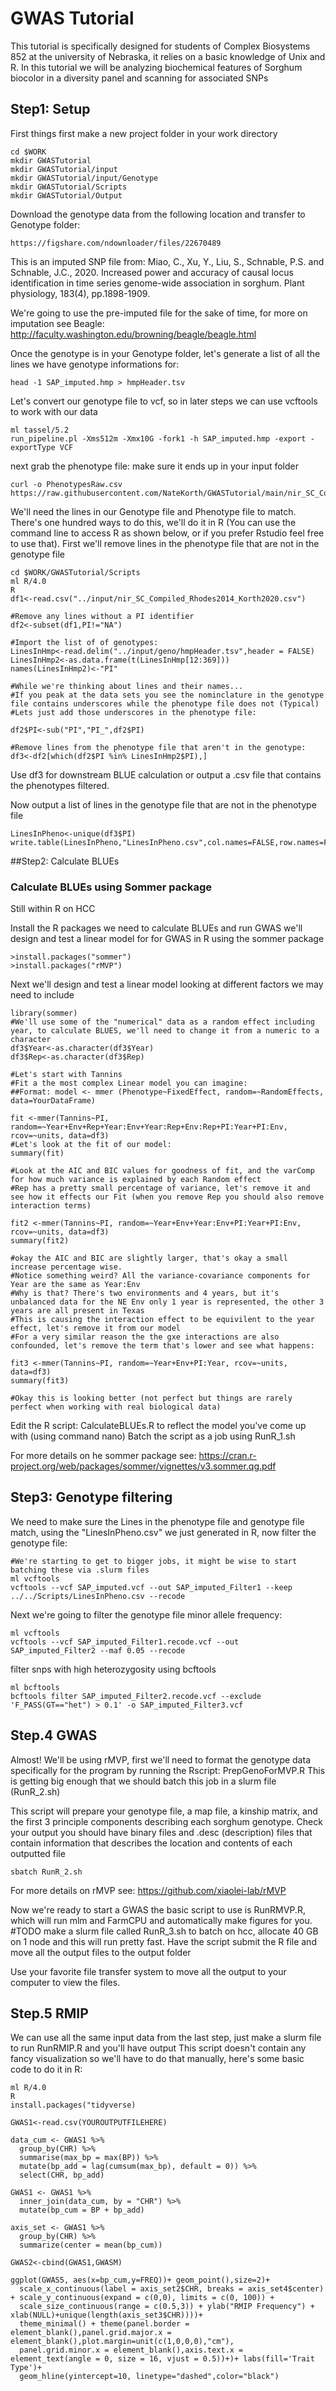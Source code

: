 # GWAS Tutorial
This tutorial is specifically designed for students of Complex Biosystems 852 at the university of Nebraska, it relies on a basic knowledge of Unix and R.
In this tutorial we will be analyzing biochemical features of Sorghum biocolor in a diversity panel and scanning for associated SNPs

## Step1: Setup
First things first make a new project folder in your work directory 
```
cd $WORK
mkdir GWASTutorial
mkdir GWASTutorial/input
mkdir GWASTutorial/input/Genotype
mkdir GWASTutorial/Scripts
mkdir GWASTutorial/Output
```

Download the genotype data from the following location and transfer to Genotype folder:
```
https://figshare.com/ndownloader/files/22670489
```

This is an imputed SNP file from: Miao, C., Xu, Y., Liu, S., Schnable, P.S. and Schnable, J.C., 2020. Increased power and accuracy of causal locus identification in time series genome-wide association in sorghum. Plant physiology, 183(4), pp.1898-1909.

We're going to use the pre-imputed file for the sake of time, for more on imputation see Beagle: http://faculty.washington.edu/browning/beagle/beagle.html

Once the genotype is in your Genotype folder, let's generate a list of all the lines we have genotype informations for:
```
head -1 SAP_imputed.hmp > hmpHeader.tsv
```
Let's convert our genotype file to vcf, so in later steps we can use vcftools to work with our data
```
ml tassel/5.2
run_pipeline.pl -Xms512m -Xmx10G -fork1 -h SAP_imputed.hmp -export -exportType VCF

```
next grab the phenotype file:
make sure it ends up in your input folder
```
curl -o PhenotypesRaw.csv https://raw.githubusercontent.com/NateKorth/GWASTutorial/main/nir_SC_Compiled_Rhodes2014.csv
```
We'll need the lines in our Genotype file and Phenotype file to match. There's one hundred ways to do this, we'll do it in R (You can use the command line to access R as shown below, or if you prefer Rstudio feel free to use that).
First we'll remove lines in the phenotype file that are not in the genotype file 
```
cd $WORK/GWASTutorial/Scripts
ml R/4.0
R
df1<-read.csv("../input/nir_SC_Compiled_Rhodes2014_Korth2020.csv")

#Remove any lines without a PI identifier
df2<-subset(df1,PI!="NA")

#Import the list of of genotypes:
LinesInHmp<-read.delim("../input/geno/hmpHeader.tsv",header = FALSE)
LinesInHmp2<-as.data.frame(t(LinesInHmp[12:369]))
names(LinesInHmp2)<-"PI"

#While we're thinking about lines and their names...
#If you peak at the data sets you see the nominclature in the genotype file contains underscores while the phenotype file does not (Typical)
#Lets just add those underscores in the phenotype file:

df2$PI<-sub("PI","PI_",df2$PI)

#Remove lines from the phenotype file that aren't in the genotype:
df3<-df2[which(df2$PI %in% LinesInHmp2$PI),]
```

Use df3 for downstream BLUE calculation or output a .csv file that contains the phenotypes filtered.

Now output a list of lines in the genotype file that are not in the phenotype file
```
LinesInPheno<-unique(df3$PI)
write.table(LinesInPheno,"LinesInPheno.csv",col.names=FALSE,row.names=FALSE,quote=FALSE)
```
##Step2: Calculate BLUEs
### Calculate BLUEs using Sommer package
Still within R on HCC

Install the R packages we need to calculate BLUEs and run GWAS we'll design and test a linear model for for GWAS in R using the sommer package 
```
>install.packages("sommer")
>install.packages("rMVP")
```
Next we'll design and test a linear model looking at different factors we may need to include
```
library(sommer)
#We'll use some of the "numerical" data as a random effect including year, to calculate BLUES, we'll need to change it from a numeric to a character
df3$Year<-as.character(df3$Year)
df3$Rep<-as.character(df3$Rep)

#Let's start with Tannins
#Fit a the most complex Linear model you can imagine:
##Format: model <- mmer (Phenotype~FixedEffect, random=~RandomEffects, data=YourDataFrame)

fit <-mmer(Tannins~PI, random=~Year+Env+Rep+Year:Env+Year:Rep+Env:Rep+PI:Year+PI:Env, rcov=~units, data=df3)
#Let's look at the fit of our model:
summary(fit)

#Look at the AIC and BIC values for goodness of fit, and the varComp for how much variance is explained by each Random effect
#Rep has a pretty small percentage of variance, let's remove it and see how it effects our Fit (when you remove Rep you should also remove interaction terms)

fit2 <-mmer(Tannins~PI, random=~Year+Env+Year:Env+PI:Year+PI:Env, rcov=~units, data=df3)
summary(fit2)

#okay the AIC and BIC are slightly larger, that's okay a small increase percentage wise.
#Notice something weird? All the variance-covariance components for Year are the same as Year:Env
#Why is that? There's two environments and 4 years, but it's unbalanced data for the NE Env only 1 year is represented, the other 3 years are all present in Texas
#This is causing the interaction effect to be equivilent to the year effect, let's remove it from our model
#For a very similar reason the the gxe interactions are also confounded, let's remove the term that's lower and see what happens:

fit3 <-mmer(Tannins~PI, random=~Year+Env+PI:Year, rcov=~units, data=df3)
summary(fit3)

#Okay this is looking better (not perfect but things are rarely perfect when working with real biological data)
```

Edit the R script: CalculateBLUEs.R to reflect the model you've come up with (using command nano)
Batch the script as a job using RunR_1.sh

For more details on he sommer package see: https://cran.r-project.org/web/packages/sommer/vignettes/v3.sommer.qg.pdf

## Step3: Genotype filtering

We need to make sure the Lines in the phenotype file and genotype file match, using the "LinesInPheno.csv" we just generated in R, now filter the genotype file:
```
#We're starting to get to bigger jobs, it might be wise to start batching these via .slurm files
ml vcftools
vcftools --vcf SAP_imputed.vcf --out SAP_imputed_Filter1 --keep ../../Scripts/LinesInPheno.csv --recode
```
Next we're going to filter the genotype file minor allele frequency:
```
ml vcftools
vcftools --vcf SAP_imputed_Filter1.recode.vcf --out SAP_imputed_Filter2 --maf 0.05 --recode
```
filter snps with high heterozygosity using bcftools
```
ml bcftools
bcftools filter SAP_imputed_Filter2.recode.vcf --exclude 'F_PASS(GT=="het") > 0.1' -o SAP_imputed_Filter3.vcf
```
## Step.4 GWAS
Almost! We'll be using rMVP, first we'll need to format the genotype data specifically for the program by running the Rscript: PrepGenoForMVP.R
This is getting big enough that we should batch this job in a slurm file (RunR_2.sh)

This script will prepare your genotype file, a map file, a kinship matrix, and the first 3 principle components describing each sorghum genotype. Check your output you should have binary files and .desc (description) files that contain information that describes the location and contents of each outputted file 
```
sbatch RunR_2.sh
```
For more details on rMVP see: 
https://github.com/xiaolei-lab/rMVP

Now we're ready to start a GWAS the basic script to use is RunRMVP.R, which will run mlm and FarmCPU and automatically make figures for you. 
#TODO make a slurm file called RunR_3.sh to batch on hcc, allocate 40 GB on 1 node and this will run pretty fast. 
Have the script submit the R file and move all the output files to the output folder 

Use your favorite file transfer system to move all the output to your computer to view the files.

## Step.5 RMIP
We can use all the same input data from the last step, just make a slurm file to run RunRMIP.R and you'll have output
This script doesn't contain any fancy visualization so we'll have to do that manually, here's some basic code to do it in R:

```
ml R/4.0
R
install.packages("tidyverse)

GWAS1<-read.csv(YOUROUTPUTFILEHERE)

data_cum <- GWAS1 %>%
  group_by(CHR) %>%
  summarise(max_bp = max(BP)) %>%
  mutate(bp_add = lag(cumsum(max_bp), default = 0)) %>%
  select(CHR, bp_add)

GWAS1 <- GWAS1 %>%
  inner_join(data_cum, by = "CHR") %>%
  mutate(bp_cum = BP + bp_add)

axis_set <- GWAS1 %>%
  group_by(CHR) %>%
  summarize(center = mean(bp_cum))

GWAS2<-cbind(GWAS1,GWASM)

ggplot(GWAS5, aes(x=bp_cum,y=FREQ))+ geom_point(),size=2)+
  scale_x_continuous(label = axis_set2$CHR, breaks = axis_set4$center) + scale_y_continuous(expand = c(0,0), limits = c(0, 100)) +
  scale_size_continuous(range = c(0.5,3)) + ylab("RMIP Frequency") + xlab(NULL)+unique(length(axis_set3$CHR))))+
  theme_minimal() + theme(panel.border = element_blank(),panel.grid.major.x = element_blank(),plot.margin=unit(c(1,0,0,0),"cm"), 
  panel.grid.minor.x = element_blank(),axis.text.x = element_text(angle = 0, size = 16, vjust = 0.5))+)+ labs(fill='Trait Type')+
  geom_hline(yintercept=10, linetype="dashed",color="black")
```






